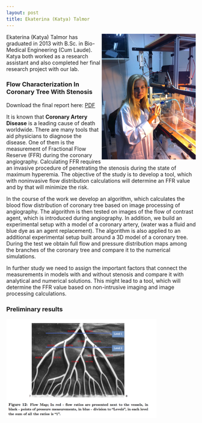 ```yaml
---
layout: post
title: Ekaterina (Katya) Talmor
---
```



<img src = "../images/katy_barishev.jpg" width = "250" align ="right">

Ekaterina (Katya) Talmor has graduated in 2013 with B.Sc. in Bio-Medical Engineering (Cum Laude). Katya both worked as a research assistant and also completed her final research project with our lab.



### Flow Characterization In Coronary Tree With Stenosis
Download the final report here: [PDF](https://www.box.com/s/j4i8rl3r63eo1lz41cvp)


It is known that **Coronary Artery Disease** is a leading cause of death worldwide. There are many tools that aid physicians to diagnose the disease. One of them is the measurement of Fractional Flow Reserve (FFR) during the coronary angiography.  Calculating FFR requires an invasive procedure of penetrating the stenosis during the state of maximum hyperemia. The objective of the study is to develop a tool, which with noninvasive flow distribution calculations will determine an FFR value and by that will minimize the risk.

In the course of the work we develop an algorithm, which calculates the blood flow distribution of coronary tree based on image processing of angiography. The algorithm is then tested on images of the flow of contrast agent, which is introduced during angiography. In addition, we build an experimental setup with a model of a coronary artery, (water was a fluid and blue dye as an agent replacement). The algorithm is also applied to an additional experimental setup built around a 3D model of a coronary tree. During the test we obtain full flow and pressure distribution maps among the branches of the coronary tree and compare it to the numerical simulations.

In further study we need to assign the important factors that connect the measurements in models with and without stenosis and compare it with analytical and numerical solutions. This might lead to a tool, which will determine the FFR value based on non-intrusive imaging and image processing calculations.



### Preliminary results
<img src="../images/flow_map.png" width="400">
